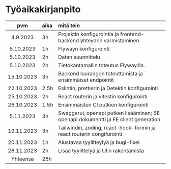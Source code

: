 # Työaikakirjanpito

|    pvm     | aika | mitä tein                                                                           |
|:----------:|:-----|:------------------------------------------------------------------------------------|
|  4.9.2023  | 3h   | Projektin konfigurointia ja frontend-backend yhteyden varmistaminen                 |
| 5.10.2023  | 1h   | Flywayn konfigurointi                                                               |
| 5.10.2023  | 2h   | Datan suunnittelu                                                                   |
| 5.10.2023  | 2h   | Tietokantamallin toteutus Flyway:lla.                                               |
| 15.10.2023 | 3h   | Backend luurangon toteuttamista ja ensimmäiset endpointit                           |
| 22.10.2023 | 2.5h | Eslintin, prettierin ja Detektin konfigurointi                                      |
| 25.10.2023 | 2h   | React routerin ja vitestin konfigurointi                                            |
| 26.10.2023 | 1.5h | Ensimmäisten CI putkien konfigurointi                                               |
| 5.11.2023  | 3h   | Swaggerui, openapi putken lisääminen; BE openapi dokumentti ja FE client generation |
| 19.11.2023 | 3h   | Tailwindin, zoding, react-hook-formin ja react routerin congifurointi               |
| 20.11.2023 | 1h   | Alustavaa tyylitteylyä ja bugi-fixei                                                |
| 28.11.2023 | 2h   | Lisää tyylittelyä ja UI:n rakentamista                                              |
|  Yhteensä  | 26h  |                                                                                     |
